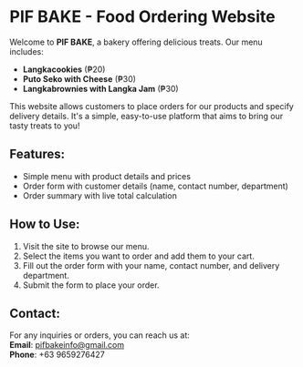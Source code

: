 # PIF BAKE - Food Ordering Website

Welcome to **PIF BAKE**, a bakery offering delicious treats. Our menu includes:

- **Langkacookies** (₱20)
- **Puto Seko with Cheese** (₱30)
- **Langkabrownies with Langka Jam** (₱30)

This website allows customers to place orders for our products and specify delivery details. It's a simple, easy-to-use platform that aims to bring our tasty treats to you!

## Features:

- Simple menu with product details and prices
- Order form with customer details (name, contact number, department)
- Order summary with live total calculation

## How to Use:

1. Visit the site to browse our menu.
2. Select the items you want to order and add them to your cart.
3. Fill out the order form with your name, contact number, and delivery department.
4. Submit the form to place your order.

## Contact:

For any inquiries or orders, you can reach us at:\
**Email**: [pifbakeinfo@gmail.com](mailto\:pifbakeinfo@gmail.com)\
**Phone**: +63 9659276427
